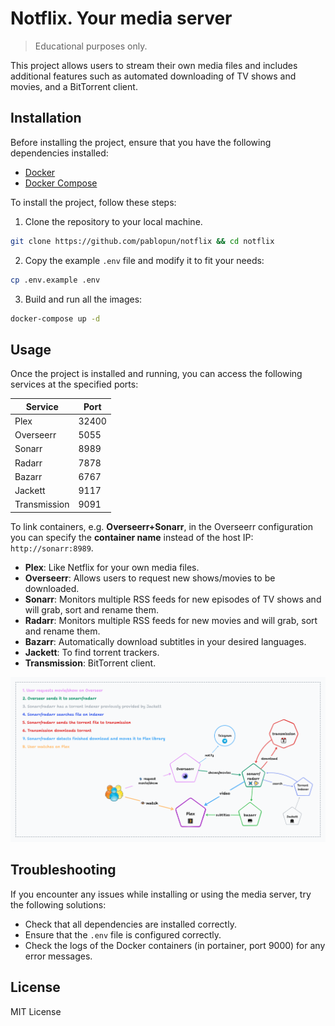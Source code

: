 # Notflix. Your media server

> Educational purposes only.

This project allows users to stream their own media files and includes
  additional features such as automated downloading of TV shows
  and movies, and a BitTorrent client.

## Installation

Before installing the project, ensure that you have the following dependencies installed:

- [Docker](https://www.docker.com/)
- [Docker Compose](https://docs.docker.com/compose/)

To install the project, follow these steps:

1. Clone the repository to your local machine.

``` bash
git clone https://github.com/pablopun/notflix && cd notflix
```

2. Copy the example `.env` file and modify it to fit your needs:

``` bash
cp .env.example .env
```

3. Build and run all the images:

``` bash
docker-compose up -d
```


## Usage

Once the project is installed and running, you can access the following services at the specified ports:

| Service          | Port   |
|------------------|--------|
| Plex             | 32400  |
| Overseerr        | 5055   |
| Sonarr           | 8989   |
| Radarr           | 7878   |
| Bazarr           | 6767   |
| Jackett          | 9117   |
| Transmission     | 9091   |

To link containers, e.g. **Overseerr+Sonarr**, in the Overseerr configuration you can
specify the **container name** instead of the host IP: `http://sonarr:8989`.

- **Plex**: Like Netflix for your own media files.
- **Overseerr**: Allows users to request new shows/movies to be
    downloaded.
- **Sonarr**: Monitors multiple RSS feeds for new episodes of TV shows
    and will grab, sort and rename them.
- **Radarr**: Monitors multiple RSS feeds for new movies and will
    grab, sort and rename them.
- **Bazarr**: Automatically download subtitles in your desired languages.
- **Jackett**: To find torrent trackers.
- **Transmission**: BitTorrent client.

![diagram](./diagram.png)

## Troubleshooting

If you encounter any issues while installing or using the media server, try the following solutions:

- Check that all dependencies are installed correctly.
- Ensure that the `.env` file is configured correctly.
- Check the logs of the Docker containers (in portainer, port 9000) for any error messages.

## License

MIT License

